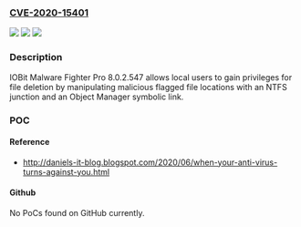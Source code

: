 ### [CVE-2020-15401](https://cve.mitre.org/cgi-bin/cvename.cgi?name=CVE-2020-15401)
![](https://img.shields.io/static/v1?label=Product&message=n%2Fa&color=blue)
![](https://img.shields.io/static/v1?label=Version&message=n%2Fa&color=blue)
![](https://img.shields.io/static/v1?label=Vulnerability&message=n%2Fa&color=brighgreen)

### Description

IOBit Malware Fighter Pro 8.0.2.547 allows local users to gain privileges for file deletion by manipulating malicious flagged file locations with an NTFS junction and an Object Manager symbolic link.

### POC

#### Reference
- http://daniels-it-blog.blogspot.com/2020/06/when-your-anti-virus-turns-against-you.html

#### Github
No PoCs found on GitHub currently.

